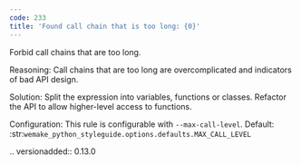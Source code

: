 ```yaml
---
code: 233
title: 'Found call chain that is too long: {0}'
---
```



Forbid call chains that are too long.

Reasoning:
    Call chains that are too long are overcomplicated and
    indicators of bad API design.

Solution:
    Split the expression into variables, functions or classes.
    Refactor the API to allow higher-level access to functions.

Configuration:
    This rule is configurable with ``--max-call-level``.
    Default:
    :str:`wemake_python_styleguide.options.defaults.MAX_CALL_LEVEL`

.. versionadded:: 0.13.0